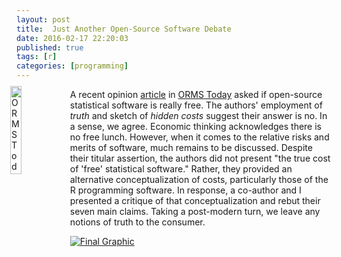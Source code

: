 ```yaml
---
layout: post
title:  Just Another Open-Source Software Debate
date: 2016-02-17 22:20:03
published: true
tags: [r]
categories: [programming]
---
```


<a href="http://bradleyboehmke.github.io/2016/01/scraping-via-apis.html"><img src="http://bradleyboehmke.github.io/figure/source/just-another-open-source-software-debate/2016-02-17-just-another-open-source-software-debate/ORMSToday_article.png" alt="ORMS Today article" style="float:left; margin:-5px 0px -5px -10px; width: 19%; height: 19%;"></a>
A recent opinion [article](https://www.dropbox.com/s/ej229r8oypj46le/Original%20Article%20by%20PKB.pdf?dl=0) in [ORMS Today](https://www.informs.org/ORMS-Today) asked if open-source statistical software is really free. The authors' employment of *truth* and sketch of *hidden costs* suggest their answer is no. In a sense, we agree. Economic thinking acknowledges there is no free lunch. However, when it comes to the relative risks and merits of software, much remains to be discussed. Despite their titular assertion, the authors did not present "the true cost of 'free' statistical software." Rather, they provided an alternative conceptualization of costs, particularly those of the R programming software. In response, a co-author and I presented a critique of that conceptualization and rebut their seven main claims. Taking a post-modern turn, we leave any notions of truth to the consumer.<!--more-->

[![Final Graphic](http://bradleyboehmke.github.io/figure/source/just-another-open-source-software-debate/2016-02-17-just-another-open-source-software-debate/ORMSToday_article.png)](https://www.dropbox.com/s/xgy0uwyh67zovhb/Published%20Version.pdf?dl=0)
